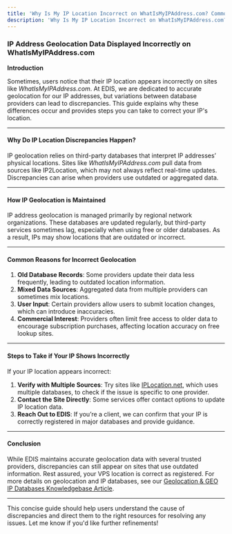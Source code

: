 ```yaml
---
title: 'Why Is My IP Location Incorrect on WhatIsMyIPAddress.com? Common Causes and Solutions'
description: 'Why Is My IP Location Incorrect on WhatIsMyIPAddress.com? Common Causes and Solutions'
---
```


### **IP Address Geolocation Data Displayed Incorrectly on WhatIsMyIPAddress.com**

**Introduction**

Sometimes, users notice that their IP location appears incorrectly on sites like *WhatIsMyIPAddress.com*. At EDIS, we are dedicated to accurate geolocation for our IP addresses, but variations between database providers can lead to discrepancies. This guide explains why these differences occur and provides steps you can take to correct your IP's location.

---

#### **Why Do IP Location Discrepancies Happen?**

IP geolocation relies on third-party databases that interpret IP addresses’ physical locations. Sites like *WhatIsMyIPAddress.com* pull data from sources like IP2Location, which may not always reflect real-time updates. Discrepancies can arise when providers use outdated or aggregated data.

---

#### **How IP Geolocation is Maintained**

IP address geolocation is managed primarily by regional network organizations. These databases are updated regularly, but third-party services sometimes lag, especially when using free or older databases. As a result, IPs may show locations that are outdated or incorrect.

---

#### **Common Reasons for Incorrect Geolocation**

1. **Old Database Records**: Some providers update their data less frequently, leading to outdated location information.
2. **Mixed Data Sources**: Aggregated data from multiple providers can sometimes mix locations.
3. **User Input**: Certain providers allow users to submit location changes, which can introduce inaccuracies.
4. **Commercial Interest**: Providers often limit free access to older data to encourage subscription purchases, affecting location accuracy on free lookup sites.

---

#### **Steps to Take if Your IP Shows Incorrectly**

If your IP location appears incorrect:
1. **Verify with Multiple Sources**: Try sites like [IPLocation.net](https://www.iplocation.net), which uses multiple databases, to check if the issue is specific to one provider.
2. **Contact the Site Directly**: Some services offer contact options to update IP location data.
3. **Reach Out to EDIS**: If you’re a client, we can confirm that your IP is correctly registered in major databases and provide guidance.

---

#### **Conclusion**

While EDIS maintains accurate geolocation data with several trusted providers, discrepancies can still appear on sites that use outdated information. Rest assured, your VPS location is correct as registered. For more details on geolocation and IP databases, see our [Geolocation & GEO IP Databases Knowledgebase Article](https://docs.edisglobal.com/geolocation-geoip-databases).

---

This concise guide should help users understand the cause of discrepancies and direct them to the right resources for resolving any issues. Let me know if you'd like further refinements!
